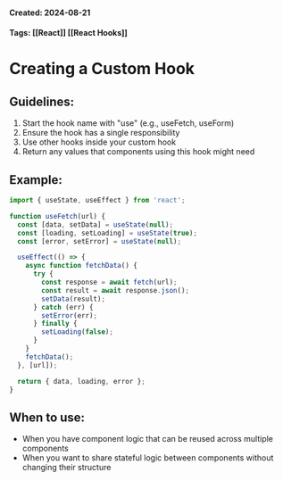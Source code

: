 #### Created: 2024-08-21
#### Tags: [[React]] [[React Hooks]]
# Creating a Custom Hook

## Guidelines:
1. Start the hook name with "use" (e.g., useFetch, useForm)
2. Ensure the hook has a single responsibility
3. Use other hooks inside your custom hook
4. Return any values that components using this hook might need

## Example:
```javascript
import { useState, useEffect } from 'react';

function useFetch(url) {
  const [data, setData] = useState(null);
  const [loading, setLoading] = useState(true);
  const [error, setError] = useState(null);

  useEffect(() => {
    async function fetchData() {
      try {
        const response = await fetch(url);
        const result = await response.json();
        setData(result);
      } catch (err) {
        setError(err);
      } finally {
        setLoading(false);
      }
    }
    fetchData();
  }, [url]);

  return { data, loading, error };
}
```

## When to use:
- When you have component logic that can be reused across multiple components
- When you want to share stateful logic between components without changing their structure